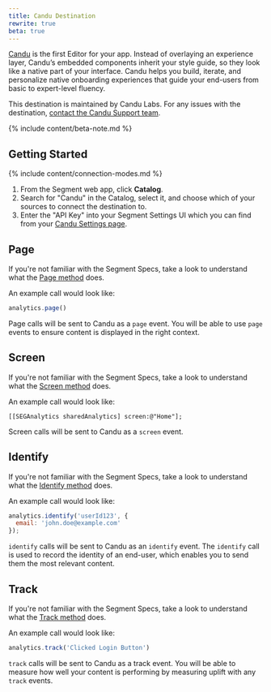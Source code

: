 ```yaml
---
title: Candu Destination
rewrite: true
beta: true
---
```


[Candu](https://www.candu.ai/?utm_source=segmentio&utm_medium=docs&utm_campaign=partners) is the first Editor for your app. Instead of overlaying an experience layer, Candu’s embedded components inherit your style guide, so they look like a native part of your interface. Candu helps you build, iterate, and personalize native onboarding experiences that guide your end-users from basic to expert-level fluency.

This destination is maintained by Candu Labs. For any issues with the destination, [contact the Candu Support team](mailto:support@candu.ai).

{% include content/beta-note.md %}

## Getting Started

{% include content/connection-modes.md %}

1. From the Segment web app, click **Catalog**.
2. Search for "Candu" in the Catalog, select it, and choose which of your sources to connect the destination to.
3. Enter the "API Key" into your Segment Settings UI which you can find from your [Candu Settings page](https://app.candu.ai/settings/workplace).

## Page

If you're not familiar with the Segment Specs, take a look to understand what the [Page method](/docs/connections/spec/page/) does.

An example call would look like:
```js
analytics.page()
```

Page calls will be sent to Candu as a `page` event. You will be able to use `page` events to ensure content is displayed in the right context.

## Screen

If you're not familiar with the Segment Specs, take a look to understand what the [Screen method](/docs/connections/spec/page/) does.

An example call would look like:

```objc
[[SEGAnalytics sharedAnalytics] screen:@"Home"];
```
Screen calls will be sent to Candu as a `screen` event.

## Identify

If you're not familiar with the Segment Specs, take a look to understand what the [Identify method](/docs/connections/spec/identify/) does.

An example call would look like:

```js
analytics.identify('userId123', {
  email: 'john.doe@example.com'
});
```
`identify` calls will be sent to Candu as an `identify` event. The `identify` call is used to record the identity of an end-user, which enables you to send them the most relevant content.

## Track

If you're not familiar with the Segment Specs, take a look to understand what the [Track method](/docs/connections/spec/track/) does.

An example call would look like:

```js
analytics.track('Clicked Login Button')
```
`track` calls will be sent to Candu as a track event. You will be able to measure how well your content is performing by measuring uplift with any `track` events.
